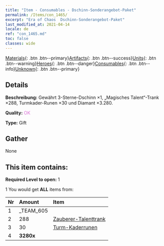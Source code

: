 ```yaml
---
title: "Item - Consumables - Dschinn-Sonderangebot-Paket"
permalink: /Items/con_1465/
excerpt: "Era of Chaos  Dschinn-Sonderangebot-Paket"
last_modified_at: 2021-04-14
locale: de
ref: "con_1465.md"
toc: false
classes: wide
---
```

 [Materials](/de/Items/){: .btn .btn--primary}[Artifacts](/de/Items/Artifacts/){: .btn .btn--success}[Units](/de/Items/Units/){: .btn .btn--warning}[Heroes](/de/Items/Heroes/){: .btn .btn--danger}[Consumables](/de/Items/Consumables/){: .btn .btn--info}[Unknown](/de/Items/Unknown/){: .btn .btn--primary}

## Details
 **Beschreibung:** Gewährt 3-Sterne-Dschinn ×1, „Magisches Talent“-Trank ×288, Turmkader-Runen ×30 und Diamant ×3.280.

 **Quality:** <span style="color: #DA70D6">OK</span>

 **Type:** Gift

## Gather

  None

## This item contains:

 **Required Level to open:** 1

 1 You would get **ALL** items  from:

  | Nr | Amount |     Item    |
  |:---|:-------|:------------|
  | 1 | _TEAM_605 | 
  | 2 | 288 | [Zauberer-Talenttrank](/de/Items/con_790/) | 
  | 3 | 30 | [Turm-Kaderrunen](/de/Items/con_785/) | 
  | 4 |  **3280x** | <i class="fas fa-gem"/> |  | 
